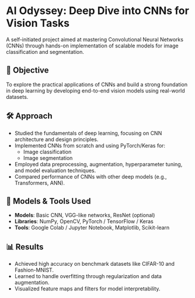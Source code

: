 # AI Odyssey: Deep Dive into CNNs for Vision Tasks

A self-initiated project aimed at mastering Convolutional Neural Networks (CNNs) through hands-on implementation of scalable models for image classification and segmentation.

## 🎯 Objective
To explore the practical applications of CNNs and build a strong foundation in deep learning by developing end-to-end vision models using real-world datasets.

## 🛠️ Approach

- Studied the fundamentals of deep learning, focusing on CNN architecture and design principles.
- Implemented CNNs from scratch and using PyTorch/Keras for:
  - Image classification
  - Image segmentation
- Employed data preprocessing, augmentation, hyperparameter tuning, and model evaluation techniques.
- Compared performance of CNNs with other deep models (e.g., Transformers, ANN).

## 🚀 Models & Tools Used

- **Models**: Basic CNN, VGG-like networks, ResNet (optional)
- **Libraries**: NumPy, OpenCV, PyTorch / TensorFlow / Keras
- **Tools**: Google Colab / Jupyter Notebook, Matplotlib, Scikit-learn

## 📊 Results

- Achieved high accuracy on benchmark datasets like CIFAR-10 and Fashion-MNIST.
- Learned to handle overfitting through regularization and data augmentation.
- Visualized feature maps and filters for model interpretability.

